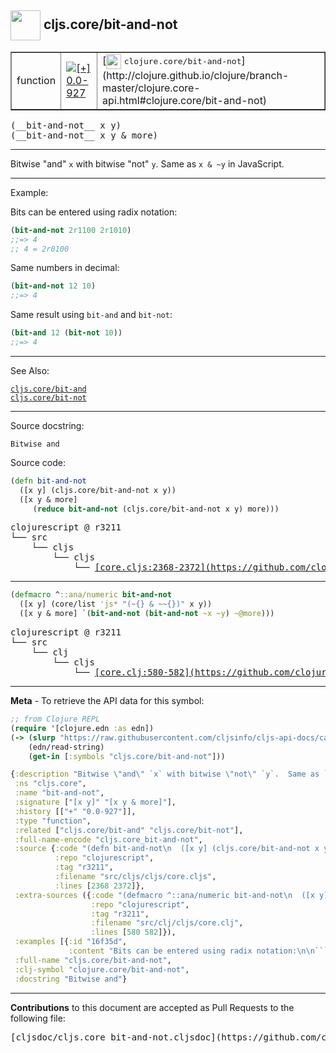 ## <img width="48px" valign="middle" src="http://i.imgur.com/Hi20huC.png"> cljs.core/bit-and-not

 <table border="1">
<tr>

<td>function</td>
<td><a href="https://github.com/cljsinfo/cljs-api-docs/tree/0.0-927"><img valign="middle" alt="[+] 0.0-927" src="https://img.shields.io/badge/+-0.0--927-lightgrey.svg"></a> </td>
<td>
[<img height="24px" valign="middle" src="http://i.imgur.com/1GjPKvB.png"> <samp>clojure.core/bit-and-not</samp>](http://clojure.github.io/clojure/branch-master/clojure.core-api.html#clojure.core/bit-and-not)
</td>
</tr>
</table>

 <samp>
(__bit-and-not__ x y)<br>
</samp>
 <samp>
(__bit-and-not__ x y & more)<br>
</samp>

---

Bitwise "and" `x` with bitwise "not" `y`.  Same as `x & ~y` in JavaScript.

---

Example:

Bits can be entered using radix notation:

```clj
(bit-and-not 2r1100 2r1010)
;;=> 4
;; 4 = 2r0100
```

Same numbers in decimal:

```clj
(bit-and-not 12 10)
;;=> 4
```

Same result using `bit-and` and `bit-not`:

```clj
(bit-and 12 (bit-not 10))
;;=> 4
```

---

See Also:

[`cljs.core/bit-and`](cljs.core_bit-and.md)<br>
[`cljs.core/bit-not`](cljs.core_bit-not.md)<br>

---

Source docstring:

```
Bitwise and
```

Source code:

```clj
(defn bit-and-not
  ([x y] (cljs.core/bit-and-not x y))
  ([x y & more]
     (reduce bit-and-not (cljs.core/bit-and-not x y) more)))
```

 <pre>
clojurescript @ r3211
└── src
    └── cljs
        └── cljs
            └── <ins>[core.cljs:2368-2372](https://github.com/clojure/clojurescript/blob/r3211/src/cljs/cljs/core.cljs#L2368-L2372)</ins>
</pre>


---

```clj
(defmacro ^::ana/numeric bit-and-not
  ([x y] (core/list 'js* "(~{} & ~~{})" x y))
  ([x y & more] `(bit-and-not (bit-and-not ~x ~y) ~@more)))
```

 <pre>
clojurescript @ r3211
└── src
    └── clj
        └── cljs
            └── <ins>[core.clj:580-582](https://github.com/clojure/clojurescript/blob/r3211/src/clj/cljs/core.clj#L580-L582)</ins>
</pre>

---

__Meta__ - To retrieve the API data for this symbol:

```clj
;; from Clojure REPL
(require '[clojure.edn :as edn])
(-> (slurp "https://raw.githubusercontent.com/cljsinfo/cljs-api-docs/catalog/cljs-api.edn")
    (edn/read-string)
    (get-in [:symbols "cljs.core/bit-and-not"]))
```

```clj
{:description "Bitwise \"and\" `x` with bitwise \"not\" `y`.  Same as `x & ~y` in JavaScript.",
 :ns "cljs.core",
 :name "bit-and-not",
 :signature ["[x y]" "[x y & more]"],
 :history [["+" "0.0-927"]],
 :type "function",
 :related ["cljs.core/bit-and" "cljs.core/bit-not"],
 :full-name-encode "cljs.core_bit-and-not",
 :source {:code "(defn bit-and-not\n  ([x y] (cljs.core/bit-and-not x y))\n  ([x y & more]\n     (reduce bit-and-not (cljs.core/bit-and-not x y) more)))",
          :repo "clojurescript",
          :tag "r3211",
          :filename "src/cljs/cljs/core.cljs",
          :lines [2368 2372]},
 :extra-sources ({:code "(defmacro ^::ana/numeric bit-and-not\n  ([x y] (core/list 'js* \"(~{} & ~~{})\" x y))\n  ([x y & more] `(bit-and-not (bit-and-not ~x ~y) ~@more)))",
                  :repo "clojurescript",
                  :tag "r3211",
                  :filename "src/clj/cljs/core.clj",
                  :lines [580 582]}),
 :examples [{:id "16f35d",
             :content "Bits can be entered using radix notation:\n\n```clj\n(bit-and-not 2r1100 2r1010)\n;;=> 4\n;; 4 = 2r0100\n```\n\nSame numbers in decimal:\n\n```clj\n(bit-and-not 12 10)\n;;=> 4\n```\n\nSame result using `bit-and` and `bit-not`:\n\n```clj\n(bit-and 12 (bit-not 10))\n;;=> 4\n```"}],
 :full-name "cljs.core/bit-and-not",
 :clj-symbol "clojure.core/bit-and-not",
 :docstring "Bitwise and"}

```

---

__Contributions__ to this document are accepted as Pull Requests to the following file:

 <pre>
[cljsdoc/cljs.core_bit-and-not.cljsdoc](https://github.com/cljsinfo/cljs-api-docs/blob/master/cljsdoc/cljs.core_bit-and-not.cljsdoc)
</pre>


